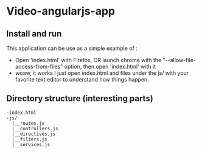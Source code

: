 Video-angularjs-app
==========================
## Install and run

This application can be use as a simple example of : 

- Open 'index.html' with Firefox, OR launch chrome with the "--allow-file-access-from-files" option, then open 'index.html' with it
- woaw, it works ! just open index.html and files under the js/ with your favorite text editor to understand how things happen.


## Directory structure (interesting parts)
```
-index.html
-js/
  |__routes.js 
  |__controllers.js
  |__directives.js
  |__filters.js
  |__services.js
